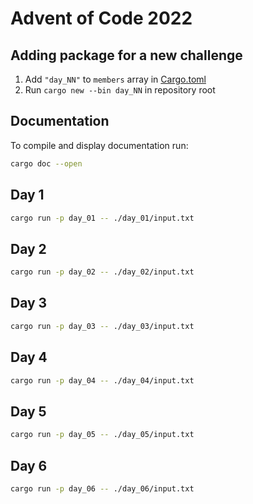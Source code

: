 # Advent of Code 2022

## Adding package for a new challenge

1. Add `"day_NN"` to `members` array in [Cargo.toml](./Cargo.toml)
2. Run `cargo new --bin day_NN` in repository root

## Documentation

To compile and display documentation run:

```sh
cargo doc --open
```

## Day 1

```sh
cargo run -p day_01 -- ./day_01/input.txt
```

## Day 2

```sh
cargo run -p day_02 -- ./day_02/input.txt
```

## Day 3

```sh
cargo run -p day_03 -- ./day_03/input.txt
```

## Day 4

```sh
cargo run -p day_04 -- ./day_04/input.txt
```

## Day 5

```sh
cargo run -p day_05 -- ./day_05/input.txt
```

## Day 6

```sh
cargo run -p day_06 -- ./day_06/input.txt
```
